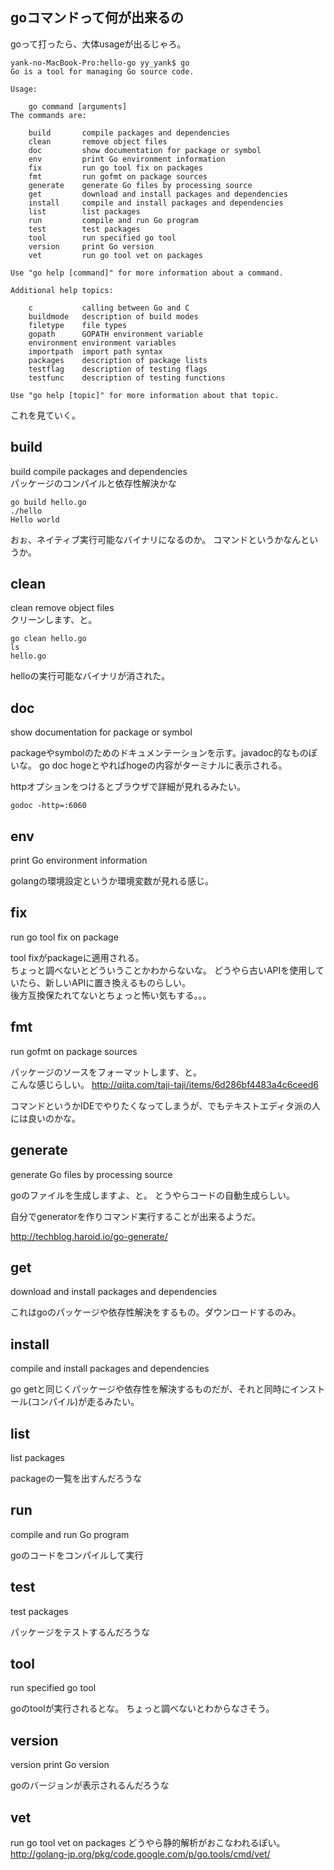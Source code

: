 

## goコマンドって何が出来るの

goって打ったら、大体usageが出るじゃろ。

```
yank-no-MacBook-Pro:hello-go yy_yank$ go
Go is a tool for managing Go source code.

Usage:

	go command [arguments]
The commands are:

	build       compile packages and dependencies
	clean       remove object files
	doc         show documentation for package or symbol
	env         print Go environment information
	fix         run go tool fix on packages
	fmt         run gofmt on package sources
	generate    generate Go files by processing source
	get         download and install packages and dependencies
	install     compile and install packages and dependencies
	list        list packages
	run         compile and run Go program
	test        test packages
	tool        run specified go tool
	version     print Go version
	vet         run go tool vet on packages

Use "go help [command]" for more information about a command.

Additional help topics:

	c           calling between Go and C
	buildmode   description of build modes
	filetype    file types
	gopath      GOPATH environment variable
	environment environment variables
	importpath  import path syntax
	packages    description of package lists
	testflag    description of testing flags
	testfunc    description of testing functions

Use "go help [topic]" for more information about that topic.
```


これを見ていく。

## build

build       compile packages and dependencies  
パッケージのコンパイルと依存性解決かな

```
go build hello.go
./hello
Hello world
```
おぉ、ネイティブ実行可能なバイナリになるのか。
コマンドというかなんというか。

## clean

clean       remove object files  
クリーンします、と。

```
go clean hello.go
ls
hello.go
```
helloの実行可能なバイナリが消された。


## doc
show documentation for package or symbol

packageやsymbolのためのドキュメンテーションを示す。javadoc的なものぽいな。
go doc hogeとやればhogeの内容がターミナルに表示される。

httpオプションをつけるとブラウザで詳細が見れるみたい。
```
godoc -http=:6060
```
	
## env
print Go environment information

golangの環境設定というか環境変数が見れる感じ。

## fix
run go tool fix on package

tool fixがpackageに適用される。  
ちょっと調べないとどういうことかわからないな。
どうやら古いAPIを使用していたら、新しいAPIに置き換えるものらしい。  
後方互換保たれてないとちょっと怖い気もする。。。

## fmt
run gofmt on package sources

パッケージのソースをフォーマットします、と。  
こんな感じらしい。
http://qiita.com/taji-taji/items/6d286bf4483a4c6ceed6  
  
コマンドというかIDEでやりたくなってしまうが、でもテキストエディタ派の人には良いのかな。

	
## generate

generate Go files by processing source  
  
goのファイルを生成しますよ、と。
とうやらコードの自動生成らしい。  
  
  
自分でgeneratorを作りコマンド実行することが出来るようだ。  

http://techblog.haroid.io/go-generate/
  
  
## get
download and install packages and dependencies
  
  
これはgoのパッケージや依存性解決をするもの。ダウンロードするのみ。  


## install
compile and install packages and dependencies

go getと同じくパッケージや依存性を解決するものだが、それと同時にインストール(コンパイル)が走るみたい。

## list
list packages  
  
packageの一覧を出すんだろうな

## run
compile and run Go program
  
  
goのコードをコンパイルして実行


## test
test packages
  
  
パッケージをテストするんだろうな

	
## tool
run specified go tool  
  
goのtoolが実行されるとな。
ちょっと調べないとわからなさそう。



## version
version     print Go version  
  
goのバージョンが表示されるんだろうな


	
## vet
run go tool vet on packages
どうやら静的解析がおこなわれるぽい。  
http://golang-jp.org/pkg/code.google.com/p/go.tools/cmd/vet/

